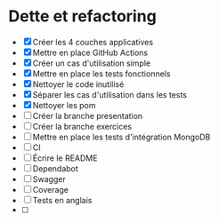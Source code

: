 # Dette et refactoring

* [x] Créer les 4 couches applicatives
* [x] Mettre en place GitHub Actions
* [x] Créer un cas d'utilisation simple
* [x] Mettre en place les tests fonctionnels
* [x] Nettoyer le code inutilisé
* [x] Séparer les cas d'utilisation dans les tests
* [x] Nettoyer les pom
* [ ] Créer la branche presentation
* [ ] Créer la branche exercices
* [ ] Mettre en place les tests d'intégration MongoDB
* [ ] CI
* [ ] Écrire le README
* [ ] Dependabot
* [ ] Swagger
* [ ] Coverage
* [ ] Tests en anglais
* [ ] 
